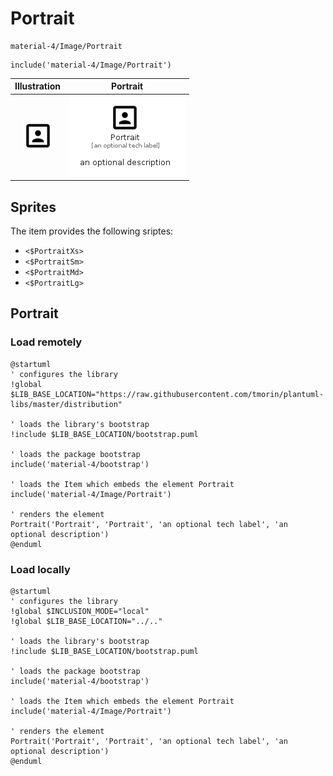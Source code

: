 # Portrait


```text
material-4/Image/Portrait
```

```text
include('material-4/Image/Portrait')
```



| Illustration | Portrait |
| :---: | :---: |
| ![illustration for Illustration](../../material-4/Image/Portrait.png) | ![illustration for Portrait](../../material-4/Image/Portrait.Local.png) |



## Sprites
The item provides the following sriptes:

- `<$PortraitXs>`
- `<$PortraitSm>`
- `<$PortraitMd>`
- `<$PortraitLg>`





## Portrait

### Load remotely
```plantuml
@startuml
' configures the library
!global $LIB_BASE_LOCATION="https://raw.githubusercontent.com/tmorin/plantuml-libs/master/distribution"

' loads the library's bootstrap
!include $LIB_BASE_LOCATION/bootstrap.puml

' loads the package bootstrap
include('material-4/bootstrap')

' loads the Item which embeds the element Portrait
include('material-4/Image/Portrait')

' renders the element
Portrait('Portrait', 'Portrait', 'an optional tech label', 'an optional description')
@enduml
```

### Load locally
```plantuml
@startuml
' configures the library
!global $INCLUSION_MODE="local"
!global $LIB_BASE_LOCATION="../.."

' loads the library's bootstrap
!include $LIB_BASE_LOCATION/bootstrap.puml

' loads the package bootstrap
include('material-4/bootstrap')

' loads the Item which embeds the element Portrait
include('material-4/Image/Portrait')

' renders the element
Portrait('Portrait', 'Portrait', 'an optional tech label', 'an optional description')
@enduml
```

